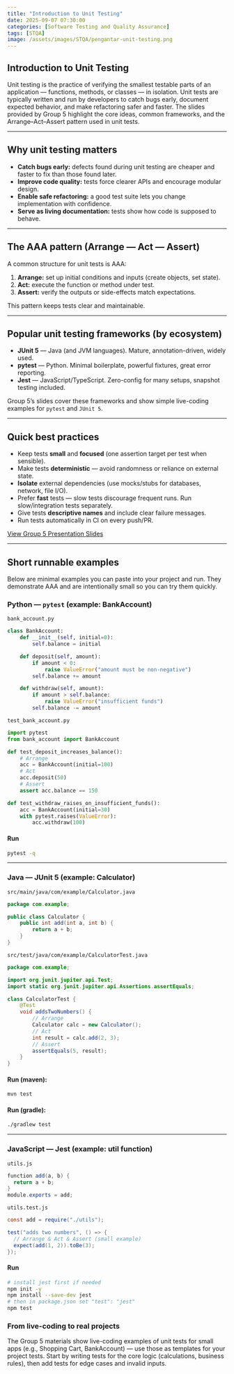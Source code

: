 ```yaml
---
title: "Introduction to Unit Testing"
date: 2025-09-07 07:30:00
categories: [Software Testing and Quality Assurance]
tags: [STQA]
image: /assets/images/STQA/pengantar-unit-testing.png
---
```


## Introduction to Unit Testing

Unit testing is the practice of verifying the smallest testable parts of an application — functions, methods, or classes — in isolation. Unit tests are typically written and run by developers to catch bugs early, document expected behavior, and make refactoring safer and faster. The slides provided by Group 5 highlight the core ideas, common frameworks, and the Arrange–Act–Assert pattern used in unit tests.

---

## Why unit testing matters

- **Catch bugs early:** defects found during unit testing are cheaper and faster to fix than those found later.  
- **Improve code quality:** tests force clearer APIs and encourage modular design.  
- **Enable safe refactoring:** a good test suite lets you change implementation with confidence.  
- **Serve as living documentation:** tests show how code is supposed to behave.

---

## The AAA pattern (Arrange — Act — Assert)

A common structure for unit tests is AAA:

1. **Arrange:** set up initial conditions and inputs (create objects, set state).  
2. **Act:** execute the function or method under test.  
3. **Assert:** verify the outputs or side-effects match expectations.

This pattern keeps tests clear and maintainable.

---

## Popular unit testing frameworks (by ecosystem)

- **JUnit 5** — Java (and JVM languages). Mature, annotation-driven, widely used.  
- **pytest** — Python. Minimal boilerplate, powerful fixtures, great error reporting.  
- **Jest** — JavaScript/TypeScript. Zero-config for many setups, snapshot testing included.  

Group 5’s slides cover these frameworks and show simple live-coding examples for `pytest` and `JUnit 5`.

---

## Quick best practices

- Keep tests **small** and **focused** (one assertion target per test when sensible).  
- Make tests **deterministic** — avoid randomness or reliance on external state.  
- **Isolate** external dependencies (use mocks/stubs for databases, network, file I/O).  
- Prefer **fast** tests — slow tests discourage frequent runs. Run slow/integration tests separately.  
- Give tests **descriptive names** and include clear failure messages.  
- Run tests automatically in CI on every push/PR.

[View Group 5 Presentation Slides](https://drive.google.com/file/d/1qSDpXubcQlTiRXuM2tdDO30rPo-3GkCS/view?usp=sharing)

---

## Short runnable examples

Below are minimal examples you can paste into your project and run. They demonstrate AAA and are intentionally small so you can try them quickly.

### Python — `pytest` (example: BankAccount)

`bank_account.py`
```python
class BankAccount:
    def __init__(self, initial=0):
        self.balance = initial

    def deposit(self, amount):
        if amount < 0:
            raise ValueError("amount must be non-negative")
        self.balance += amount

    def withdraw(self, amount):
        if amount > self.balance:
            raise ValueError("insufficient funds")
        self.balance -= amount
```

`test_bank_account.py`
```python
import pytest
from bank_account import BankAccount

def test_deposit_increases_balance():
    # Arrange
    acc = BankAccount(initial=100)
    # Act
    acc.deposit(50)
    # Assert
    assert acc.balance == 150

def test_withdraw_raises_on_insufficient_funds():
    acc = BankAccount(initial=30)
    with pytest.raises(ValueError):
        acc.withdraw(100)
```

#### Run
```bash
pytest -q
```

---

### Java — JUnit 5 (example: Calculator)

`src/main/java/com/example/Calculator.java`
```java
package com.example;

public class Calculator {
    public int add(int a, int b) {
        return a + b;
    }
}
```

`src/test/java/com/example/CalculatorTest.java`
```java
package com.example;

import org.junit.jupiter.api.Test;
import static org.junit.jupiter.api.Assertions.assertEquals;

class CalculatorTest {
    @Test
    void addsTwoNumbers() {
        // Arrange
        Calculator calc = new Calculator();
        // Act
        int result = calc.add(2, 3);
        // Assert
        assertEquals(5, result);
    }
}
```

#### Run (maven):
```bash
mvn test
```

#### Run (gradle):
```bash
./gradlew test
```

---

### JavaScript — Jest (example: util function)
`utils.js`
```java
function add(a, b) {
  return a + b;
}
module.exports = add;
```

`utils.test.js`
```java
const add = require("./utils");

test("adds two numbers", () => {
  // Arrange & Act & Assert (small example)
  expect(add(1, 2)).toBe(3);
});
```

#### Run
```bash
# install jest first if needed
npm init -y
npm install --save-dev jest
# then in package.json set "test": "jest"
npm test
```

### From live-coding to real projects
The Group 5 materials show live-coding examples of unit tests for small apps (e.g., Shopping Cart, BankAccount) — use those as templates for your project tests. Start by writing tests for the core logic (calculations, business rules), then add tests for edge cases and invalid inputs.